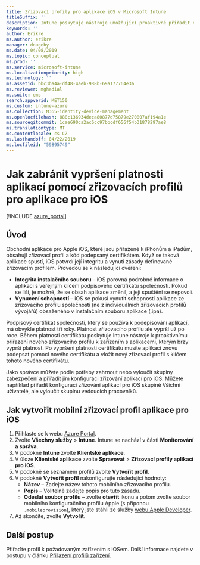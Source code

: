```yaml
---
title: Zřizovací profily pro aplikace iOS v Microsoft Intune
titleSuffix: ''
description: Intune poskytuje nástroje umožňující proaktivně přiřadit nový zřizovací profil k zařízením s aplikacemi, kterým brzy vyprší platnost.
keywords: ''
author: Erikre
ms.author: erikre
manager: dougeby
ms.date: 04/08/2019
ms.topic: conceptual
ms.prod: ''
ms.service: microsoft-intune
ms.localizationpriority: high
ms.technology: ''
ms.assetid: bbc3ba4a-df48-4aeb-988b-69a177764e3a
ms.reviewer: mghadial
ms.suite: ems
search.appverid: MET150
ms.custom: intune-azure
ms.collection: M365-identity-device-management
ms.openlocfilehash: 888c136934deca80877d75879e270807af194a1e
ms.sourcegitcommit: 1cae690ca2ac6cc97bbcdf656f54b31878297ae8
ms.translationtype: MT
ms.contentlocale: cs-CZ
ms.lasthandoff: 04/22/2019
ms.locfileid: "59895749"
---
```

# <a name="use-ios-app-provisioning-profiles-to-prevent-your-apps-from-expiring"></a>Jak zabránit vypršení platnosti aplikací pomocí zřizovacích profilů pro aplikace pro iOS

[!INCLUDE [azure_portal](./includes/azure_portal.md)]

## <a name="introduction"></a>Úvod

Obchodní aplikace pro Apple iOS, které jsou přiřazené k iPhonům a iPadům, obsahují zřizovací profil a kód podepsaný certifikátem. Když se taková aplikace spustí, iOS potvrdí její integritu a vynutí zásady definované zřizovacím profilem. Provedou se k následující ověření:

- **Integrita instalačního souboru** – iOS porovná podrobné informace o aplikaci s veřejným klíčem podpisového certifikátu společnosti. Pokud se liší, je možné, že se obsah aplikace změnil, a její spuštění se nepovolí.
- **Vynucení schopností** – iOS se pokusí vynutit schopnosti aplikace ze zřizovacího profilu společnosti (ne z individuálních zřizovacích profilů vývojářů) obsaženého v instalačním souboru aplikace (.ipa).


Podpisový certifikát společnosti, který se používá k podepisování aplikací, má obvykle platnost tři roky. Platnost zřizovacího profilu ale vyprší už po roce. Během platnosti certifikátu poskytuje Intune nástroje k proaktivnímu přiřazení nového zřizovacího profilu k zařízením s aplikacemi, kterým brzy vyprší platnost.
Po vypršení platnosti certifikátu musíte aplikaci znovu podepsat pomocí nového certifikátu a vložit nový zřizovací profil s klíčem tohoto nového certifikátu.

Jako správce můžete podle potřeby zahrnout nebo vyloučit skupiny zabezpečení a přiřadit jim konfiguraci zřizování aplikací pro iOS. Můžete například přiřadit konfiguraci zřizování aplikací pro iOS skupině Všichni uživatelé, ale vyloučit skupinu vedoucích pracovníků.

## <a name="how-to-create-an-ios-mobile-app-provisioning-profile"></a>Jak vytvořit mobilní zřizovací profil aplikace pro iOS

1. Přihlaste se k webu [Azure Portal](https://portal.azure.com).
2. Zvolte **Všechny služby** > **Intune**. Intune se nachází v části **Monitorování a správa**.
3. V podokně **Intune** zvolte **Klientské aplikace**.
1.  V úloze **Klientské aplikace** zvolte **Spravovat** > **Zřizovací profily aplikací pro iOS**.
2.  V podokně se seznamem profilů zvolte **Vytvořit profil**.
3. V podokně **Vytvořit profil** nakonfigurujte následující hodnoty:
    - **Název** – Zadejte název tohoto mobilního zřizovacího profilu.
    - **Popis** – Volitelně zadejte popis pro tuto zásadu.
    - **Odeslat soubor profilu** – zvolte **otevřít** ikonu a potom zvolte soubor mobilního konfiguračního profilu Apple (s příponou `.mobileprovision`), který jste stáhli ze služby [webu Apple Developer](https://developer.apple.com/).
4. Až skončíte, zvolte **Vytvořit**.

## <a name="next-steps"></a>Další postup

Přiřaďte profil k požadovaným zařízením s iOSem. Další informace najdete v postupu v článku [Přiřazení profilů zařízení](device-profile-assign.md).
